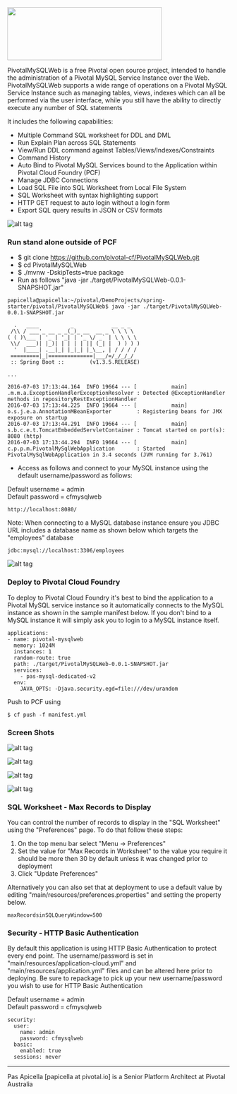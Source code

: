 <img src="https://image.ibb.co/iCvjc5/Pivotal_My_SQLWeb_BLOG.png" height="120" width="350"/>

PivotalMySQLWeb is a free Pivotal open source project, intended to handle the administration of a Pivotal MySQL Service
Instance over the Web. PivotalMySQLWeb supports a wide range of operations on a Pivotal MySQL Service Instance such as
managing tables, views, indexes which can all be performed via the user interface, while you still have the ability to
directly execute any number of SQL statements

It includes the following capabilities:

<ul>
    <li>Multiple Command SQL worksheet for DDL and DML</li>
    <li>Run Explain Plan across SQL Statements</li>
    <li>View/Run DDL command against Tables/Views/Indexes/Constraints</li>
    <li>Command History</li>
    <li>Auto Bind to Pivotal MySQL Services bound to the Application within Pivotal Cloud Foundry (PCF)</li>
    <li>Manage JDBC Connections</li>
    <li>Load SQL File into SQL Worksheet from Local File System</li>
    <li>SQL Worksheet with syntax highlighting support</li>
    <li>HTTP GET request to auto login without a login form</li>
    <li>Export SQL query results in JSON or CSV formats</li>
</ul>

![alt tag](https://image.ibb.co/kxYJLk/piv_mysqlweb1.png)

<h3>Run stand alone outside of PCF</h3>

- $ git clone https://github.com/pivotal-cf/PivotalMySQLWeb.git
- $ cd PivotalMySQLWeb
- $ ./mvnw -DskipTests=true package
- Run as follows "java -jar ./target/PivotalMySQLWeb-0.0.1-SNAPSHOT.jar"

```
papicella@papicella:~/pivotal/DemoProjects/spring-starter/pivotal/PivotalMySQLWeb$ java -jar ./target/PivotalMySQLWeb-0.0.1-SNAPSHOT.jar

  .   ____          _            __ _ _
 /\\ / ___'_ __ _ _(_)_ __  __ _ \ \ \ \
( ( )\___ | '_ | '_| | '_ \/ _` | \ \ \ \
 \\/  ___)| |_)| | | | | || (_| |  ) ) ) )
  '  |____| .__|_| |_|_| |_\__, | / / / /
 =========|_|==============|___/=/_/_/_/
 :: Spring Boot ::        (v1.3.5.RELEASE)

...

2016-07-03 17:13:44.164  INFO 19664 --- [           main] .m.m.a.ExceptionHandlerExceptionResolver : Detected @ExceptionHandler methods in repositoryRestExceptionHandler
2016-07-03 17:13:44.225  INFO 19664 --- [           main] o.s.j.e.a.AnnotationMBeanExporter        : Registering beans for JMX exposure on startup
2016-07-03 17:13:44.291  INFO 19664 --- [           main] s.b.c.e.t.TomcatEmbeddedServletContainer : Tomcat started on port(s): 8080 (http)
2016-07-03 17:13:44.294  INFO 19664 --- [           main] c.p.p.m.PivotalMySqlWebApplication       : Started PivotalMySqlWebApplication in 3.4 seconds (JVM running for 3.761)
```

- Access as follows and connect to your MySQL instance using the default username/password as follows:

Default username = admin <br />
Default password = cfmysqlweb

```
http://localhost:8080/
```

Note: When connecting to a MySQL database instance ensure you JDBC URL includes a database name as shown below which
targets the "employees" database

```
jdbc:mysql://localhost:3306/employees
```

![alt tag](https://image.ibb.co/f3SzLk/piv_mysqlweb2.png)

<h3>Deploy to Pivotal Cloud Foundry</h3>

To deploy to Pivotal Cloud Foundry it's best to bind the application to a Pivotal MySQL service instance so it automatically connects
to the MySQL instance as shown in the sample manifest below. If you don't bind to a MySQL instance it will simply ask you to login
to a MySQL instance itself.

```
applications:
- name: pivotal-mysqlweb
  memory: 1024M
  instances: 1
  random-route: true
  path: ./target/PivotalMySQLWeb-0.0.1-SNAPSHOT.jar
  services:
    - pas-mysql-dedicated-v2
  env:
    JAVA_OPTS: -Djava.security.egd=file:///dev/urandom
```

Push to PCF using

```
$ cf push -f manifest.yml
```

<h3>Screen Shots</h3>

![alt tag](https://image.ibb.co/kKG6rF/piv_mysqlweb3.png)

![alt tag](https://image.ibb.co/f9rZdv/piv_mysqlweb4.png)

![alt tag](https://image.ibb.co/bWG0Jv/piv_mysqlweb5.png)

![alt tag](https://image.ibb.co/bBCJ5a/piv_mysqlweb6.png)

<h3>SQL Worksheet - Max Records to Display</h3>

You can control the number of records to display in the "SQL Worksheet" using the "Preferences" page. To do that follow these steps:

1. On the top menu bar select "Menu -> Preferences"
2. Set the value for "Max Records in Worksheet" to the value you require it should be more then 30 by default unless it was changed prior to deployment
3. Click "Update Preferences"

Alternatively you can also set that at deployment to use a default value by editing "main/resources/preferences.properties" and setting the property below.

```
maxRecordsinSQLQueryWindow=500
```

<h3>Security - HTTP Basic Authentication</h3>

By default this application is using HTTP Basic Authentication to protect every end point. The username/password is set in
"main/resources/application-cloud.yml" and "main/resources/application.yml" files and can be altered here prior to deploying.
Be sure to repackage to pick up your new username/password you wish to use for HTTP Basic Authentication

Default username = admin <br />
Default password = cfmysqlweb

```
security:
  user:
    name: admin
    password: cfmysqlweb
  basic:
    enabled: true
  sessions: never
```

<hr />
Pas Apicella [papicella at pivotal.io] is a Senior Platform Architect at Pivotal Australia
